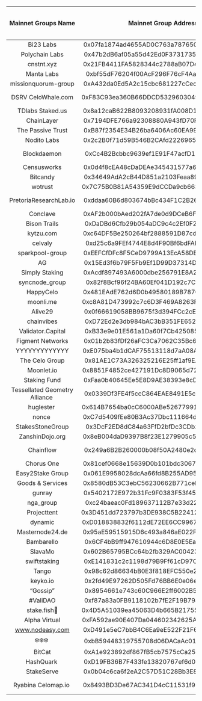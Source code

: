 | Mainnet Groups Name  | Mainnet Group Address | [TGCSO](https://docs.google.com/spreadsheets/d/e/2PACX-1vQwk10o6YV0uriR8LuYfLqB1irjmOX_-L6Jljn3BtKlmz_R_TsUU8aI-pMqGVlu4HQKIQlQaFkUhsyl/pubhtml?gid=1970613133&single=true) entity identity | [TGCSO](https://docs.google.com/spreadsheets/d/e/2PACX-1vQwk10o6YV0uriR8LuYfLqB1irjmOX_-L6Jljn3BtKlmz_R_TsUU8aI-pMqGVlu4HQKIQlQaFkUhsyl/pubhtml?gid=1970613133&single=true) master validator chanllege | community tool | keybase|website |
| :---: | :-------: | :-------: | :-----: | :-----: | :-----: | :-----: |
| Bi23 Labs|0x07fa1874ad4655AD0C763a7876503509be11e29E|Bi23|50.00%|https://thecelo.com|https://keybase.io/sunxmldapp|
| Polychain Labs|0x47b2dB6af05a55d42Ed0F3731735F9479ABF0673|/|/|
| cnstnt.xyz|0x21FB4411FA5828344c2788aB07D4cc12a12571b9|cnstnt.xyz|/| 
| Manta Labs|0xbf55dF76204f00AcF296F76cF4Aaf86A866a5eb0|/|/|
| missionquorum-group|0xA432da0Ed5A2c15cbc681227cCec3b375908FdCB|/|/|
| DSRV CeloWhale.com | 0xF83C93ea360B66DDCD532960304948B1c10786a1|dsrv labs - WellDoneStake.com|75.00%|https://www.celowhale.com|
| TDlabs   Staked.us | 0x8a12caB622B8093208931fA008D12D6Ba5AF47E4|Tdlabs|70.00%
| ChainLayer | 0x7194DFE766a92308880A943fD70F31c8E7c50e66|Chainlayer1|100.00%
| The Passive Trust | 0xB87f2354E34B26ba6406Ac60EA99DCD8cd5e63Bf|/|/|
| Nodito Labs | 0x2c2B0f71d59B546B2CAfd222696589c13C3c325C|/|/|
| Blockdaemon | 0xCc4B2Bcbbc9639ef1E91F47acfD12Bd131525e79|"daithi-blockdaemon|70.00%|
| Censusworks | 0x0d4f8cEA48cDaDEAe345431577a64983c0535B12|census0|72.50%|
| Bitcandy | 0x34649AdA2cB44D851a2103Feaa8922DedDABfc1c|/|/|
| wotrust | 0x7C75B0B81A54359E9dCCDa9cb663ca2e3De6B710|wotrust1|72.50%|
| PretoriaResearchLab.io|0xddaa60B6d803674bBc434F1C2B261CeB67C2fd7c|pretoria|66.70%|https://cauldron.pretoriaresearchlab.io/block-map|
| Conclave|0xAF2b000bAed202fA7de0d9DCeB6F6612De348011|/|/|
| Bison Trails | 0xDaDBd6Cfb29b054aDC9c4c2Ef0F21f0BBdb44871|Bison Trails|69.20%|
| kytzu.com | 0xc64DF5Be250264bf2888591D87cdeB13BFADC501|kytzu|76.70%|
| celvaly | 0xd25c6a9FEf4744E8d4F90Bf6bdFAF7686909d799|celvaly0 |72.50%|
| sparkpool-group | 0xEEFCfDFc8F5CeD9799A13EcA58DE2ba7534eAB92|sparkpool-v1"|30.00%|
| AG | 0x15Ed3f6b79F5Fb9Ef1D99D37314Dd626b3005F0b|AGx1|53.30%|
| Simply Staking | 0xAcdf897493A6000dbe256791E8A2beCbb405FD4F|Simply Staking|100.00%|
| syncnode_group | 0x82f8Bcf96f24BA60Ef041D192c7CE04C907E2fb8|syncnode|75.00%|
| HappyCelo | 0x481EAdE762d6D0b49580189B78709c9347b395bf|happycelo|88.30%|
| moonli.me | 0xc8A81D473992c7c6D3F469A8263F24914625709d|moonlime|72.50%|
| Alive29 | 0x0f66619058BB9675f3d394FCc2cE236a29901571|Alive29|82.50%|
| chainvibes | 0xD72Ed2e3db984bAC3bB351FE652200dE527eFfcf|chainvibes|100.00%|
| Validator.Capital | 0xB33e9e01E561a1Da60f7Cb42508500e571afb6Eb|/|/|
| Figment Networks | 0x01b2b83fDf26aFC3Ca7062C35Bc68c8DdE56dB04|Figment Networks|95.80%|
| YYYYYYYYYYYYY | 0xE075ba4b1dCAF75513118d7aA08A057c658842c9|YYYYYYYYYYYYY|65.80%
| The Celo Group | 0x81AE1C73A326325216E25ff1af9EA3871195036E|Newroad|/|
| Moonlet.io | 0x8851F4852ce427191Dc8D9065d720619889e3260|MoonletV|100.00%|
| Staking Fund | 0xFaa0b40645Ee5E8D9AE38393e8cDF8e5baA71d13|Staking Fund|75.00%|
| Tessellated Geometry Alliance | 0x0339Df3FE4f5ccC864EAE8491E5c8AEc4611A631|/|/|
| huglester | 0x614B7654ba0cC6000ABe526779911b70C1F7125A|huglester00|54.20%|
| nonce | 0xC7d5409fEe80B3Ac37Dbc111664dC511a5982469|nonce - validator1|/|
| StakesStoneGroup| 0x3DcF2ED8dC84a63FfD2bfDc3CDb2fA0B1aeAfE5c|StakesStoneGroup|75.00%|
| ZanshinDojo.org| 0x8eB004daD9397B8f23E1279905c584920000756D|ZanshinDojo.org|63.30%|
| Chainflow| 0x249a6B2B260000b08f50A2480e2d703bAf02E8BE|Chainflow-Validator|/|
| Chorus One| 0x81cef0668e15639D0b101bdc3067699309D73BED|chorusone|75.80%|
| Easy2Stake Group| 0x061E9958028dcAa66fd8B255AD95194203b6c4Da|/|/|
| Goods & Services| 0x8580dB53C3ebC56230662B771ceF2707E92Ef83A|/|/|
| gunray| 0x5402172E972b31Fc9F0383F53f45823Ab5037379|gunray01|0.00%|
| nga_group| 0xc24baeac0Fd189637112B7e33d22FfF2730aF993|NGA_validator|/|
| Projecttent| 0x3D451dd723797b3DE938C5B22412032B6452591A|projecttent-ceres|70.00%|
| dynamic| 0xD018838832f6112dE72EE6CC9967C56B333a0d1C|/|/|
| Masternode24.de| 0x95aE59515915D6c493a846aE022F93726652b50A|Masternode25.de|69.20%|
| Bambarello| 0x6CF4bB9ff947610944c6D8E0E5Ea26B1dEa73196|Bambarello|90.80%|
| SlavaMo| 0x602B65795BCc64b2fb329AC004236E194f077158|SlavaMo|/|
| swiftstaking| 0xE141831c2c1198d79B9Ff61cD97C3bAca7F071E0|/|/|
| Tango| 0x98c62d86634bB0E3f818EFC550e2F33369Eae7F3|/|/|
| keyko.io| 0x2fd49E97262D505Fd76BB6E0e06eC10e1fd54589|/|/|
| “Gossip”| 0x8954661e743c60C966E2ff6002B514126bb1cFe2|/|/|
| #ValiDAO| 0xf87a83a0FB9118102b7fE2F19B7940dE3D421932|/|/|
| stake.fish🐠 | 0x4D5A51039ea45063D4b665B21755db20A738DaDc|stake.fish|66.70%|
| Alpha Virtual| 0xFA592ae90E407Da044602342625AAABBF5d50C22|/|/|
| www.nodeasy.com| 0xD491e5eC7bbB4C6Ea9eE522F21F6621706e65a3E|Nodeasy|/|
| ❄️❄️❄️ | 0xbB59448319755708d06DACaAc017308129FffdBb|/|/|
| BitCat| 0xA1e923892df867fB5cb7575cCa2538c394aD1BD9|bitcat|/|
| HashQuark | 0xD19FB36B7F433fe13820767ef6d0E26FDbaB68CC|hashquark|0.00%|
| StakeServe| 0x0b04c6ca6f2eA2C57D51C28Bb3E82b0c9B4072Eb|/|/|
| Ryabina  Celomap.io | 0x8493BD3De67AC341D4cC11531f96a1A2cdBf29aD|ryabina-1|0.00%|https://celomap.io https://t.me/Celo_Ryabina_bot|
